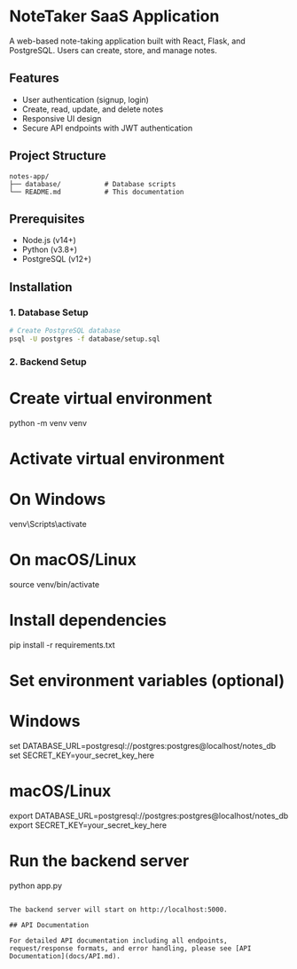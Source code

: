 # NoteTaker SaaS Application

A web-based note-taking application built with React, Flask, and PostgreSQL. Users can create, store, and manage notes.

## Features

- User authentication (signup, login)
- Create, read, update, and delete notes
- Responsive UI design
- Secure API endpoints with JWT authentication

## Project Structure

```
notes-app/
├── database/           # Database scripts
└── README.md           # This documentation
```

## Prerequisites

- Node.js (v14+)
- Python (v3.8+)
- PostgreSQL (v12+)

## Installation

### 1. Database Setup

```bash
# Create PostgreSQL database
psql -U postgres -f database/setup.sql
```

### 2. Backend Setup


# Create virtual environment
python -m venv venv

# Activate virtual environment
# On Windows
venv\Scripts\activate
# On macOS/Linux
source venv/bin/activate

# Install dependencies
pip install -r requirements.txt

# Set environment variables (optional)
# Windows
set DATABASE_URL=postgresql://postgres:postgres@localhost/notes_db
set SECRET_KEY=your_secret_key_here

# macOS/Linux
export DATABASE_URL=postgresql://postgres:postgres@localhost/notes_db
export SECRET_KEY=your_secret_key_here

# Run the backend server
python app.py
```

The backend server will start on http://localhost:5000.

## API Documentation

For detailed API documentation including all endpoints, request/response formats, and error handling, please see [API Documentation](docs/API.md).